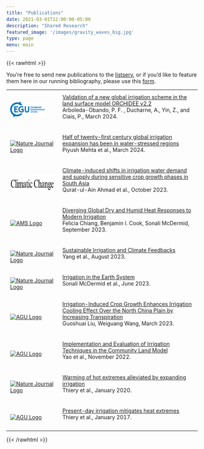 ```yaml
---
title: "Publications"
date: 2021-03-01T12:00:00-05:00
description: "Shared Research"
featured_image: '/images/gravity_waves_big.jpg'
type: page
menu: main
---
```


{{< rawhtml >}}

<div>
    <p>You’re free to send new publications to the <a href="https://groups.google.com/g/irrigation-research">listserv</a>, or if you’d like to feature them here in our running bibliography, please use this <a href="https://docs.google.com/forms/d/e/1FAIpQLSc2bUqqXhLpvOTz_LVhPUY2cP_C9GSvPkbmIuOowUN8gmaybA/viewform?usp=sf_link">form</a>.</p>
    <table>
        <tr>
            <td style="padding:10px">
                <a href="https://gmd.copernicus.org/articles/17/2141/2024/"><img height="40px" style="min-width:50px" src="EGU_logo.png" alt="EGU Logo"></a>
            </td>
            <td style="padding:10px">
                <a class="paper" href="https://gmd.copernicus.org/articles/17/2141/2024/">Validation of a new global irrigation scheme in the land surface model ORCHIDEE v2.2</a><br>
                Arboleda-Obando, P. F. , Ducharne, A., Yin, Z., and Ciais, P., March 2024.<br><br>
            </td>
        </tr>
        <tr>
            <td style="padding:10px">
                <a href="https://www.nature.com/articles/s44221-024-00206-9"><img height="25px" style="min-width:50px" src="https://upload.wikimedia.org/wikipedia/commons/d/db/Nature_journal_logo.svg" alt="Nature Journal Logo"></a>
            </td>
            <td style="padding:10px">
                <a class="paper" href="https://www.nature.com/articles/s44221-024-00206-9">Half of twenty-first century global irrigation expansion has been in water-stressed regions</a><br>
                Piyush Mehta et al., March 2024.<br><br>
            </td>
        </tr>
        <tr>
            <td style="padding:10px">
                <a href="https://link.springer.com/article/10.1007/s10584-023-03629-7#change-history"><img height="45px" style="min-width:75px" src="climatic change logo.png" alt="AMS Logo"></a>
            </td>
            <td style="padding:10px">
                <a class="paper" href="https://link.springer.com/article/10.1007/s10584-023-03629-7#change-history">Climate-induced shifts in irrigation water demand and supply during sensitive crop growth phases in South Asia</a><br>
                Qurat-ul-Ain Ahmad et al., October 2023.<br><br>
            </td>
        </tr>
        <tr>
            <td style="padding:10px">
                <a href="https://doi.org/10.1175/EI-D-23-0006.1"><img height="45px" style="min-width:75px" src="https://www.ametsoc.org/themes/ametsoc-new/images/AMSlogoFull-web.png" alt="AMS Logo"></a>
            </td>
            <td style="padding:10px">
                <a class="paper" href="https://doi.org/10.1175/EI-D-23-0006.1">Diverging Global Dry and Humid Heat Responses to Modern Irrigation</a><br>
                Felicia Chiang, Benjamin I. Cook, Sonali McDermid, September 2023.<br><br>
            </td>
        </tr>
        <tr>
            <td style="padding:10px">
                <a href="https://www.nature.com/articles/s43016-023-00821-x"><img height="25px" style="min-width:50px" src="https://upload.wikimedia.org/wikipedia/commons/d/db/Nature_journal_logo.svg" alt="Nature Journal Logo"></a>
            </td>
            <td style="padding:10px">
                <a class="paper" href="https://www.nature.com/articles/s43016-023-00821-x">Sustainable Irrigation and Climate Feedbacks</a><br>
                Yang et al., August 2023.<br><br>
            </td>
        </tr>
        <tr>
            <td style="padding:10px">
                <a href="https://www.nature.com/articles/s43017-023-00438-5"><img height="25px" style="min-width:50px" src="https://upload.wikimedia.org/wikipedia/commons/d/db/Nature_journal_logo.svg" alt="Nature Journal Logo"></a>
            </td>
            <td style="padding:10px">
                <a class="paper" href="https://www.nature.com/articles/s43017-023-00438-5">Irrigation in the Earth System</a><br>
                Sonali McDermid et al., June 2023.<br><br>
            </td>
        </tr>
        <tr>
            <td style="padding:10px">
                <a href="https://agupubs.onlinelibrary.wiley.com/doi/full/10.1029/2022WR034142"><img height="25px" style="min-width:50px" src="https://warnercnr.colostate.edu/wp-content/uploads/sites/2/2022/06/AGU-logo.png" alt="AGU Logo"></a>
            </td>
            <td style="padding:10px">
                <a class="paper" href="https://agupubs.onlinelibrary.wiley.com/doi/full/10.1029/2022WR034142">Irrigation-Induced Crop Growth Enhances Irrigation Cooling Effect Over the North China Plain by Increasing Transpiration</a><br>
                Guoshuai Liu, Weiguang Wang, March 2023.<br><br>
            </td>
        </tr>
         <tr>
            <td style="padding:10px">
                <a href="https://agupubs.onlinelibrary.wiley.com/doi/full/10.1029/2022MS003074"><img height="25px" style="min-width:50px" src="https://warnercnr.colostate.edu/wp-content/uploads/sites/2/2022/06/AGU-logo.png" alt="AGU Logo"></a>
            </td>
            <td style="padding:10px">
                <a class="paper" href="https://agupubs.onlinelibrary.wiley.com/doi/full/10.1029/2022MS003074">Implementation and Evaluation of Irrigation Techniques in the Community Land Model</a><br>
                Yao et al., November 2022.<br><br>
            </td>
        </tr>
        <tr>
            <td style="padding:10px">
                <a href="https://www.nature.com/articles/s41467-019-14075-4"><img height="25px" style="min-width:50px" src="https://upload.wikimedia.org/wikipedia/commons/d/db/Nature_journal_logo.svg" alt="Nature Journal Logo"></a>
            </td>
            <td style="padding:10px">
                <a class="paper" href="https://www.nature.com/articles/s41467-019-14075-4">Warming of hot extremes alleviated by expanding irrigation</a><br>
                Thiery et al., January 2020.<br><br>
            </td>
        </tr>
        <tr>
            <td style="padding:10px">
                <a href="https://agupubs.onlinelibrary.wiley.com/doi/10.1002/2016jd025740"><img height="25px" style="min-width:50px" src="https://warnercnr.colostate.edu/wp-content/uploads/sites/2/2022/06/AGU-logo.png" alt="AGU Logo"></a>
            </td>
            <td style="padding:10px">
                <a class="paper" href="https://agupubs.onlinelibrary.wiley.com/doi/10.1002/2016jd025740">Present-day irrigation mitigates heat extremes</a><br>
                Thiery et al., January 2017.<br><br>
            </td>
        </tr>
    </table>
</div>
{{< /rawhtml >}}

<!--more-->

